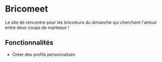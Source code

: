 # Bricomeet
Le site de rencontre pour les bricoleurs du dimanche qui cherchent l'amour entre deux coups de marteaux !

Fonctionnalités
-
- Créer des profils personnalisés
